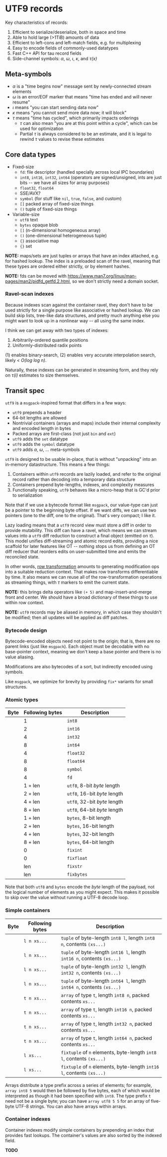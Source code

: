 # UTF9 records
Key characteristics of records:

1. Efficient to serialize/deserialize, both in space and time
2. Able to hold large (>1TiB) amounts of data
3. Efficient to left-cons and left-match fields, e.g. for multiplexing
4. Easy to encode fields of commonly-used datatypes
5. Fast C++ API for tau record fields
6. Side-channel symbols: _α_, _ω_, _ι_, _κ_, and _τ(x)_


## Meta-symbols
+ _α_ is a "time begins now" message sent by newly-connected stream elements
+ _ω_ is an error/EOF marker that means "time has ended and will never resume"
+ _ι_ means "you can start sending data now"
+ _κ_ means "you cannot send more data now; it will block"
+ _τ_ means "time has cycled", which primarily impacts orderings
  + _τ_ can also mean "you are at this point within a cycle", which can be used for optimization
  + Partial _τ_ is always considered to be an estimate, and it is legal to rewind _τ_ values to revise these estimates


## Core data types
+ Fixed-size
  + `fd`: file descriptor (handled specially across local IPC boundaries)
  + `int8`, `int16`, `int32`, `int64` (operators are signed/unsigned, ints are just bits -- we have all sizes for array purposes)
  + `float32`, `float64`
  + SSE/AVX?
  + `symbol` (for stuff like `nil`, `true`, `false`, and custom)
  + `[]` packed array of fixed-size things
  + `()` tuple of fixed-size things
+ Variable-size
  + `utf8` text
  + `bytes` opaque blob
  + `[]` (n-dimensional homogeneous array)
  + `()` (one-dimensional heterogeneous tuple)
  + `{}` associative map
  + `{}` set

**NOTE:** maps/sets are just tuples or arrays that have an index attached, e.g. for hashed lookup. The index is a preloaded scan of the ravel, meaning that these types are ordered either strictly, or by element hashes.

**NOTE:** fds can be moved with https://www.man7.org/linux/man-pages/man2/pidfd_getfd.2.html, so we don't strictly need a domain socket.


### Ravel-scan indexes
Because indexes scan against the container ravel, they don't have to be used strictly for a single purpose like associative or hashed lookup. We can build skip lists, tree-like data structures, and pretty much anything else you might want to look up in a nonlinear way -- all using the same index.

I think we can get away with two types of indexes:

1. Arbitrarily-ordered quantile positions
2. Uniformly-distributed radix points

(1) enables binary-search, (2) enables very accurate interpolation search, likely _< O(log log n)_.

Naturally, these indexes can be generated in streaming form, and they rely on _τ(i)_ estimates to size themselves.


## Transit spec
`utf9` is a `msgpack`-inspired format that differs in a few ways:

+ `utf9` prepends a header
+ 64-bit lengths are allowed
+ Nontrivial containers (arrays and maps) include their internal complexity and encoded length in bytes
+ Packed arrays are first-class (not just `bin` and `ext`)
+ `utf9` adds the `set` datatype
+ `utf9` adds the `symbol` datatype
+ `utf9` adds _α_, _ω_, ... meta-symbols

`utf9` is designed to be usable in-place, that is without "unpacking" into an in-memory datastructure. This means a few things:

1. Containers within `utf9` records are lazily loaded, and refer to the original record rather than decoding into a temporary data structure
2. Containers prepend byte-lengths, indexes, and complexity measures
3. Functionally speaking, `utf9` behaves like a micro-heap that is GC'd prior to serialization

Note that if we use a bytecode format like `msgpack`, our value-type can just be a pointer to the beginning byte offset. If we want diffs, we can use two pointers (one to the diff, one to the original). That's very compact; I like it.

Lazy loading means that a `utf9` record view must store a diff in order to provide mutability. This diff can have a ravel, which means we can stream values into a `utf9` diff reduction to construct a final object (emitted on _τ_). This model unifies diff-streaming and atomic record edits, providing a nice scaffold for later features like OT -- nothing stops us from defining an OT diff reducer that reorders edits on user-submitted time and emits the reconciled state.

In other words, [row transformation](transform.md) amounts to generating modification ops into a suitable reduction context. That makes row transforms differentiable by time. It also means we can reuse all of the row-transformation operations as streaming things, with _τ_ markers to emit the current state.

**NOTE:** this brings delta operators like `(+ 5)` and map-insert-and-merge front and center. We should have a broad dictionary of these things to use within row context.

**NOTE:** `utf9` records may be aliased in memory, in which case they shouldn't be modified; then all updates will be applied as diff patches.


### Bytecode design
Bytecode-encoded objects need not point to the origin; that is, there are no parent links (just like `msgpack`). Each object must be decodable with no base-pointer context, meaning we don't keep a base pointer and there is no value aliasing.

Modifications are also bytecodes of a sort, but indirectly encoded using symbols.

Like `msgpack`, we optimize for brevity by providing `fix*` variants for small structures.


### Atomic types
| Byte | Following bytes | Description                  |
|------|-----------------|------------------------------|
|      | 1               | `int8`                       |
|      | 2               | `int16`                      |
|      | 4               | `int32`                      |
|      | 8               | `int64`                      |
|      | 4               | `float32`                    |
|      | 8               | `float64`                    |
|      | 8               | `symbol`                     |
|      | 4               | `fd`                         |
|      | 1 + len         | `utf8`, 8-bit _byte_ length  |
|      | 2 + len         | `utf8`, 16-bit _byte_ length |
|      | 4 + len         | `utf8`, 32-bit _byte_ length |
|      | 8 + len         | `utf8`, 64-bit _byte_ length |
|      | 1 + len         | `bytes`, 8-bit length        |
|      | 2 + len         | `bytes`, 16-bit length       |
|      | 4 + len         | `bytes`, 32-bit length       |
|      | 8 + len         | `bytes`, 64-bit length       |
|      | 0               | `fixint`                     |
|      | 0               | `fixfloat`                   |
|      | len             | `fixstr`                     |
|      | len             | `fixbytes`                   |

Note that both `utf8` and `bytes` encode the _byte_ length of the payload, not the logical number of elements as you might expect. This makes it possible to skip over the value without running a UTF-8 decode loop.


### Simple containers
| Byte | Following bytes | Description                                                            |
|------|-----------------|------------------------------------------------------------------------|
|      | `l n xs...`     | `tuple` of byte-length `int8 l`,  length `int8 n`,  contents `(xs...)` |
|      | `l n xs...`     | `tuple` of byte-length `int16 l`, length `int16 n`, contents `(xs...)` |
|      | `l n xs...`     | `tuple` of byte-length `int32 l`, length `int32 n`, contents `(xs...)` |
|      | `l n xs...`     | `tuple` of byte-length `int64 l`, length `int64 n`, contents `(xs...)` |
|      | `t n xs...`     | `array` of type `t`,  length `int8 n`,  packed contents `xs...`        |
|      | `t n xs...`     | `array` of type `t`,  length `int16 n`, packed contents `xs...`        |
|      | `t n xs...`     | `array` of type `t`,  length `int32 n`, packed contents `xs...`        |
|      | `t n xs...`     | `array` of type `t`,  length `int64 n`, packed contents `xs...`        |
|      | `l xs...`       | `fixtuple` of `n` elements, byte-length `int8 l`, contents `(xs...)`   |
|      | `l xs...`       | `fixtuple` of `n` elements, byte-length `int16 l`, contents `(xs...)`  |

Arrays distribute a type prefix across a series of elements; for example, `array int8 5` would then be followed by five bytes, each of which would be interpreted as though it had been specified with `int8`. The type prefix `t` need not be a single byte; you can have `array utf8 5 5` for an array of five-byte UTF-8 strings. You can also have arrays within arrays.


### Container indexes
Container indexes modify simple containers by prepending an index that provides fast lookups. The container's values are also sorted by the indexed field.

**TODO**
